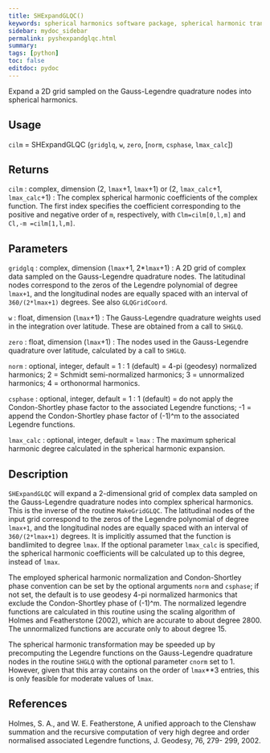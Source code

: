 ```yaml
---
title: SHExpandGLQC()
keywords: spherical harmonics software package, spherical harmonic transform, legendre functions, multitaper spectral analysis, fortran, Python, gravity, magnetic field
sidebar: mydoc_sidebar
permalink: pyshexpandglqc.html
summary:
tags: [python]
toc: false
editdoc: pydoc
---
```


Expand a 2D grid sampled on the Gauss-Legendre quadrature nodes into spherical harmonics.

## Usage

`cilm` = SHExpandGLQC (`gridglq`, `w`, `zero`, [`norm`, `csphase`, `lmax_calc`])

## Returns

`cilm` : complex, dimension (2, `lmax`+1, `lmax`+1) or (2, `lmax_calc`+1, `lmax_calc`+1)
:   The complex spherical harmonic coefficients of the complex function. The first index specifies the coefficient corresponding to the positive and negative order of `m`, respectively, with `Clm=cilm[0,l,m]` and `Cl,-m =cilm[1,l,m]`.

## Parameters

`gridglq` : complex, dimension (`lmax`+1, 2\*`lmax`+1)
:   A 2D grid of complex data sampled on the Gauss-Legendre quadrature nodes. The latitudinal nodes correspond to the zeros of the Legendre polynomial of degree `lmax+1`, and the longitudinal nodes are equally spaced with an interval of `360/(2*lmax+1)` degrees. See also `GLQGridCoord`.

`w` : float, dimension (`lmax`+1)
:   The Gauss-Legendre quadrature weights used in the integration over latitude. These are obtained from a call to `SHGLQ`.

`zero` : float, dimension (`lmax`+1)
:   The nodes used in the Gauss-Legendre quadrature over latitude, calculated by a call to `SHGLQ`.

`norm` : optional, integer, default = 1
:   1 (default) = 4-pi (geodesy) normalized harmonics; 2 = Schmidt semi-normalized harmonics; 3 = unnormalized harmonics; 4 = orthonormal harmonics.

`csphase` : optional, integer, default = 1
:   1 (default) = do not apply the Condon-Shortley phase factor to the associated Legendre functions; -1 = append the Condon-Shortley phase factor of (-1)^m to the associated Legendre functions.

`lmax_calc` : optional, integer, default = `lmax`
:   The maximum spherical harmonic degree calculated in the spherical harmonic expansion.

## Description

`SHExpandGLQC` will expand a 2-dimensional grid of complex data sampled on the Gauss-Legendre quadrature nodes into complex spherical harmonics. This is the inverse of the routine `MakeGridGLQC`. The latitudinal nodes of the input grid correspond to the zeros of the Legendre polynomial of degree `lmax+1`, and the longitudinal nodes are equally spaced with an interval of `360/(2*lmax+1)` degrees. It is implicitly assumed that the function is bandlimited to degree `lmax`. If the optional parameter `lmax_calc` is specified, the spherical harmonic coefficients will be calculated up to this degree, instead of `lmax`.

The employed spherical harmonic normalization and Condon-Shortley phase convention can be set by the optional arguments `norm` and `csphase`; if not set, the default is to use geodesy 4-pi normalized harmonics that exclude the Condon-Shortley phase of (-1)^m. The normalized legendre functions are calculated in this routine using the scaling algorithm of Holmes and Featherstone (2002), which are accurate to about degree 2800. The unnormalized functions are accurate only to about degree 15. 

The spherical harmonic transformation may be speeded up by precomputing the Legendre functions on the Gauss-Legendre quadrature nodes in the routine `SHGLQ` with the optional parameter `cnorm` set to 1. However, given that this array contains on the order of `lmax`**3 entries, this is only feasible for moderate values of `lmax`.

## References

Holmes, S. A., and W. E. Featherstone, A unified approach to the Clenshaw
summation and the recursive computation of very high degree and
order normalised associated Legendre functions, J. Geodesy, 76, 279-
299, 2002.
